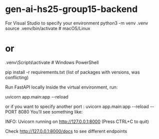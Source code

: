 # gen-ai-hs25-group15-backend
For Visual Studio to specify your environment
python3 -m venv .venv   
source .venv/bin/activate        # macOS/Linux
# or
.venv\Scripts\activate           # Windows PowerShell

pip install -r requirements.txt (list of packages with versions, was conflicting)

Run FastAPI locally
Inside the virtual environment, run:

uvicorn app.main:app --reload

or if you want to specify another port : uvicorn app.main:app --reload --PORT 8080
You’ll see something like:

INFO:     Uvicorn running on http://127.0.0.1:8000 (Press CTRL+C to quit)


Check http://127.0.0.1:8000/docs to see different endpoints